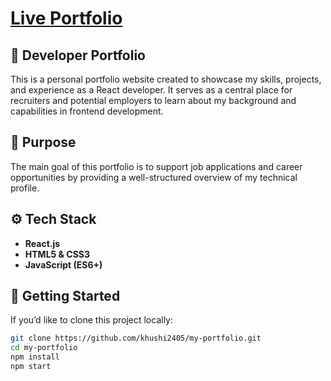 # [Live Portfolio](https://khushi2405.github.io/my-portfolio/)

## 💼 Developer Portfolio

This is a personal portfolio website created to showcase my skills, projects, and experience as a React developer. It serves as a central place for recruiters and potential employers to learn about my background and capabilities in frontend development.

## 🎯 Purpose

The main goal of this portfolio is to support job applications and career opportunities by providing a well-structured overview of my technical profile.

## ⚙️ Tech Stack

- **React.js**  
- **HTML5 & CSS3**  
- **JavaScript (ES6+)**

## 🚀 Getting Started

If you’d like to clone this project locally:

```bash
git clone https://github.com/khushi2405/my-portfolio.git
cd my-portfolio
npm install
npm start
